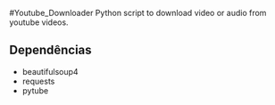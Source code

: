 #Youtube_Downloader
Python script to download video or audio from youtube videos.

## Dependências
* beautifulsoup4
* requests
* pytube
